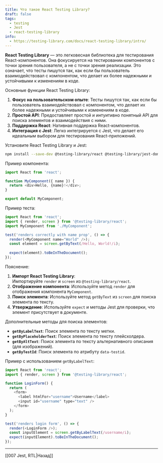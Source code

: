 ```yaml
---
title: Что такое React Testing Library?
draft: false
tags:
  - testing
  - Jest
  - react-testing-library
info:
  - https://testing-library.com/docs/react-testing-library/intro/
---
```

**React Testing Library** — это легковесная библиотека для тестирования React-компонентов. Она фокусируется на тестировании компонентов с точки зрения пользователя, а не с точки зрения реализации. Это означает, что тесты пишутся так, как если бы пользователь взаимодействовал с компонентом, что делает их более надежными и устойчивыми к изменениям в коде.

Основные функции React Testing Library:

1. **Фокус на пользовательском опыте**: Тесты пишутся так, как если бы пользователь взаимодействовал с компонентом, что делает их более надежными и устойчивыми к изменениям в коде.
2. **Простой API**: Предоставляет простой и интуитивно понятный API для поиска элементов и взаимодействия с ними.
3. **Поддержка React**: Нативная поддержка React-компонентов.
4. **Интеграция с Jest**: Легко интегрируется с Jest, что делает его идеальным выбором для тестирования React-приложений.

Установите React Testing Library и Jest:
   
```bash
npm install --save-dev @testing-library/react @testing-library/jest-dom
```

Пример компонента:

```javascript
import React from 'react';

function MyComponent({ name }) {
  return <div>Hello, {name}!</div>;
}

export default MyComponent;
```

Пример теста:

```javascript
import React from 'react';
import { render, screen } from '@testing-library/react';
import MyComponent from './MyComponent';

test('renders correctly with name prop', () => {
  render(<MyComponent name="World" />);
  const element = screen.getByText(/Hello, World!/i);
  
  expect(element).toBeInTheDocument();
});
```

Пояснение:

1. **Импорт React Testing Library**: Импортируйте `render` и `screen` из `@testing-library/react`.
2. **Отображение компонента**: Используйте метод `render` для отображения компонента `MyComponent`.
3. **Поиск элемента**: Используйте метод `getByText` из `screen` для поиска элемента по тексту.
4. **Утверждение**: Используйте `expect` и методы Jest для проверки, что элемент присутствует в документе.

Дополнительные методы для поиска элементов:

- **`getByLabelText`**: Поиск элемента по тексту метки.
- **`getByPlaceholderText`**: Поиск элемента по тексту плейсхолдера.
- **`getByAltText`**: Поиск элемента по тексту альтернативного описания (для изображений).
- **`getByTestId`**: Поиск элемента по атрибуту `data-testid`.

Пример с использованием `getByLabelText`:

```javascript
import React from 'react';
import { render, screen } from '@testing-library/react';

function LoginForm() {
  return (
    <form>
      <label htmlFor="username">Username</label>
      <input id="username" type="text" />
    </form>
  );
}

test('renders login form', () => {
  render(<LoginForm />);
  const inputElement = screen.getByLabelText(/username/i);
  expect(inputElement).toBeInTheDocument();
});
```

____

[[007 Jest, RTL|Назад]]